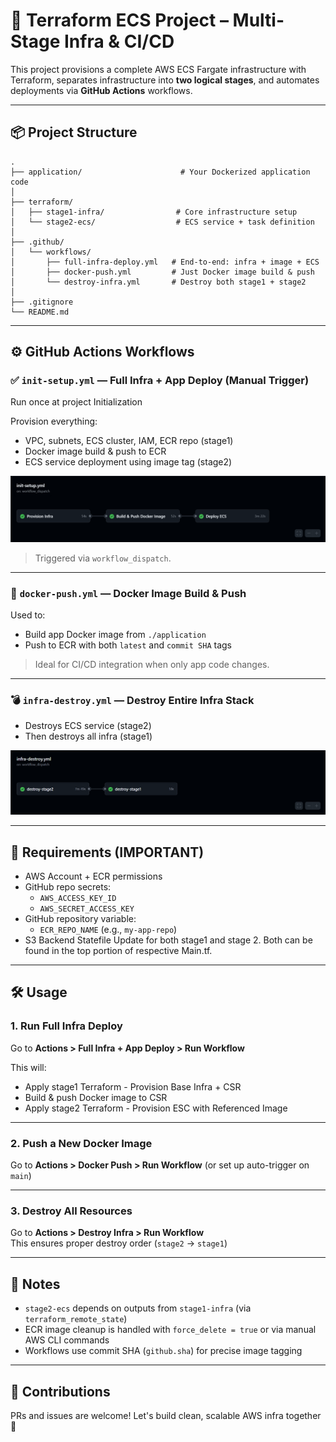 # 🚀 Terraform ECS Project – Multi-Stage Infra & CI/CD

This project provisions a complete AWS ECS Fargate infrastructure with Terraform, separates infrastructure into **two logical stages**, and automates deployments via **GitHub Actions** workflows.

---

## 📦 Project Structure

```text
.
├── application/                      # Your Dockerized application code
│
├── terraform/
│   ├── stage1-infra/                # Core infrastructure setup
│   └── stage2-ecs/                  # ECS service + task definition
│
├── .github/
│   └── workflows/
│       ├── full-infra-deploy.yml   # End-to-end: infra + image + ECS
│       ├── docker-push.yml         # Just Docker image build & push
│       └── destroy-infra.yml       # Destroy both stage1 + stage2
│
├── .gitignore
└── README.md

```


---

## ⚙️ GitHub Actions Workflows

### ✅ `init-setup.yml` — Full Infra + App Deploy (Manual Trigger)
Run once at project Initialization

Provision everything:
- VPC, subnets, ECS cluster, IAM, ECR repo (stage1)
- Docker image build & push to ECR
- ECS service deployment using image tag (stage2)

![init-setup-workflow](./assets/init-setup-workflow.png)

> Triggered via `workflow_dispatch`.

---

### 🐳 `docker-push.yml` — Docker Image Build & Push
Used to:
- Build app Docker image from `./application`
- Push to ECR with both `latest` and `commit SHA` tags

> Ideal for CI/CD integration when only app code changes.

---

### 💣 `infra-destroy.yml` — Destroy Entire Infra Stack
- Destroys ECS service (stage2)
- Then destroys all infra (stage1)

![infra-destroy-workflow](./assets/infra-destroy.png)

---

## 🧪 Requirements (IMPORTANT)

- AWS Account + ECR permissions
- GitHub repo secrets:
  - `AWS_ACCESS_KEY_ID`
  - `AWS_SECRET_ACCESS_KEY`
- GitHub repository variable:
  - `ECR_REPO_NAME` (e.g., `my-app-repo`)
- S3 Backend Statefile Update for both stage1 and stage 2. Both can be found in the top portion of respective Main.tf.

---

## 🛠 Usage

### 1. Run Full Infra Deploy
Go to **Actions > Full Infra + App Deploy > Run Workflow**

This will:
- Apply stage1 Terraform - Provision Base Infra + CSR
- Build & push Docker image to CSR
- Apply stage2 Terraform - Provision ESC with Referenced Image

---

### 2. Push a New Docker Image
Go to **Actions > Docker Push > Run Workflow** (or set up auto-trigger on `main`)

---

### 3. Destroy All Resources
Go to **Actions > Destroy Infra > Run Workflow**  
This ensures proper destroy order (`stage2` → `stage1`)

---

## 🧼 Notes

- `stage2-ecs` depends on outputs from `stage1-infra` (via `terraform_remote_state`)
- ECR image cleanup is handled with `force_delete = true` or via manual AWS CLI commands
- Workflows use commit SHA (`github.sha`) for precise image tagging

---

## 🙌 Contributions

PRs and issues are welcome! Let's build clean, scalable AWS infra together 🚀